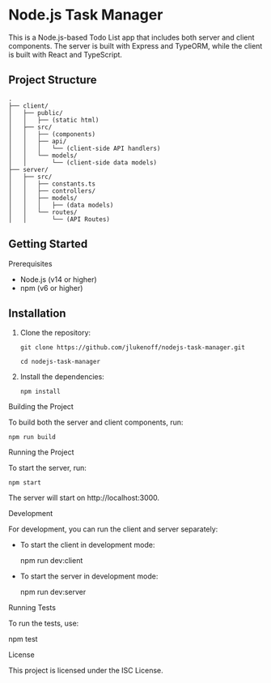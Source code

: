 # Node.js Task Manager

This is a Node.js-based Todo List app that includes both server and client components. The server is built with Express and TypeORM, while the client is built with React and TypeScript.

## Project Structure

```
.
├── client/
│   ├── public/
│   │   ├── (static html)
│   ├── src/
│   │   ├── (components)
│   │   ├── api/
│   │   │   └── (client-side API handlers)
│   │   └── models/
│   │       └── (client-side data models)
├── server/
│   ├── src/
│   │   ├── constants.ts
│   │   ├── controllers/
│   │   ├── models/
│   │   │   ├── (data models)
│   │   └── routes/
│   │       └── (API Routes)
```

## Getting Started

Prerequisites

- Node.js (v14 or higher)
- npm (v6 or higher)

## Installation

1. Clone the repository:

   `git clone https://github.com/jlukenoff/nodejs-task-manager.git`

   `cd nodejs-task-manager`

2. Install the dependencies:

   `npm install`

Building the Project

To build both the server and client components, run:

`npm run build`

Running the Project

To start the server, run:

`npm start`

The server will start on http://localhost:3000.

Development

For development, you can run the client and server separately:

- To start the client in development mode:

  npm run dev:client

- To start the server in development mode:

  npm run dev:server

Running Tests

To run the tests, use:

npm test

License

This project is licensed under the ISC License.
